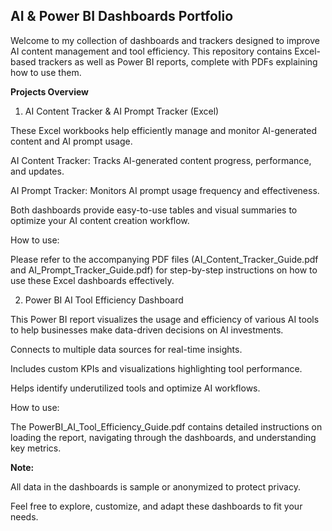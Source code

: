 ## **AI & Power BI Dashboards Portfolio**

Welcome to my collection of dashboards and trackers designed to improve AI content management and tool efficiency. This repository contains Excel-based trackers as well as Power BI reports, complete with PDFs explaining how to use them.

**Projects Overview**


1. AI Content Tracker & AI Prompt Tracker (Excel)
   
These Excel workbooks help efficiently manage and monitor AI-generated content and AI prompt usage.

AI Content Tracker: Tracks AI-generated content progress, performance, and updates.

AI Prompt Tracker: Monitors AI prompt usage frequency and effectiveness.

Both dashboards provide easy-to-use tables and visual summaries to optimize your AI content creation workflow.

How to use:

Please refer to the accompanying PDF files (AI_Content_Tracker_Guide.pdf and AI_Prompt_Tracker_Guide.pdf) for step-by-step instructions on how to use these Excel dashboards effectively.


2. Power BI AI Tool Efficiency Dashboard
   
This Power BI report visualizes the usage and efficiency of various AI tools to help businesses make data-driven decisions on AI investments.

Connects to multiple data sources for real-time insights.

Includes custom KPIs and visualizations highlighting tool performance.

Helps identify underutilized tools and optimize AI workflows.

How to use:

The PowerBI_AI_Tool_Efficiency_Guide.pdf contains detailed instructions on loading the report, navigating through the dashboards, and understanding key metrics.

**Note:**

All data in the dashboards is sample or anonymized to protect privacy.

Feel free to explore, customize, and adapt these dashboards to fit your needs.

